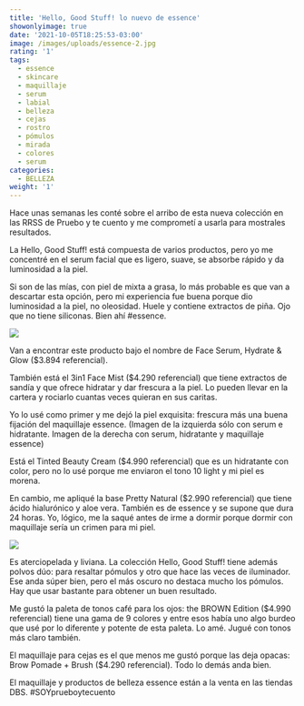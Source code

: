 ```yaml
---
title: 'Hello, Good Stuff! lo nuevo de essence'
showonlyimage: true
date: '2021-10-05T18:25:53-03:00'
image: /images/uploads/essence-2.jpg
rating: '1'
tags:
  - essence
  - skincare
  - maquillaje
  - serum
  - labial
  - belleza
  - cejas
  - rostro
  - pómulos
  - mirada
  - colores
  - serum
categories:
  - BELLEZA
weight: '1'
---
```

Hace unas semanas les conté sobre el arribo de esta nueva colección en las RRSS de Pruebo y te cuento y me comprometí a usarla para mostrales resultados.

<!--more-->

La Hello, Good Stuff! está compuesta de varios productos, pero yo me concentré en el serum facial que es ligero, suave, se absorbe rápido y da luminosidad a la piel. 

Si son de las mías, con piel de mixta a grasa, lo más probable es que van a descartar esta opción, pero mi experiencia fue buena porque dio luminosidad a la piel, no oleosidad. Huele y contiene extractos de piña. Ojo que no tiene siliconas. Bien ahí #essence.

![](/images/uploads/essence-ppal.jpg)

Van a encontrar este producto bajo el nombre de Face Serum, Hydrate & Glow ($3.894 referencial).

También está el 3in1 Face Mist ($4.290 referencial) que tiene extractos de sandía y que ofrece hidratar y dar frescura a la piel. Lo pueden llevar en la cartera y rociarlo cuantas veces quieran en sus caritas.

Yo lo usé como primer y me dejó la piel exquisita: frescura más una buena fijación del maquillaje essence. (Imagen de la izquierda sólo con serum e hidratante. Imagen de la derecha con serum, hidratante y maquillaje essence)

Está el Tinted Beauty Cream ($4.990 referencial) que es un hidratante con color, pero no lo usé porque me enviaron el tono 10 light y mi piel es morena.

En cambio, me apliqué la base Pretty Natural ($2.990 referencial) que tiene ácido hialurónico y aloe vera. También es de essence y se supone que dura 24 horas. Yo, lógico, me la saqué antes de irme a dormir porque dormir con maquillaje sería un crimen para mi piel.

![](/images/uploads/essence-2.jpg)

Es aterciopelada y liviana. La colección Hello, Good Stuff! tiene además polvos dúo: para resaltar pómulos y otro que hace las veces de iluminador. Ese anda súper bien, pero el más oscuro no destaca mucho los pómulos. Hay que usar bastante para obtener un buen resultado.

Me gustó la paleta de tonos café para los ojos: the BROWN Edition ($4.990 referencial) tiene una gama de 9 colores y entre esos había uno algo burdeo que usé por lo diferente y potente de esta paleta. Lo amé. Jugué con tonos más claro también.

El maquillaje para cejas es el que menos me gustó porque las deja opacas: Brow Pomade + Brush ($4.290 referencial). Todo lo demás anda bien. 

El maquillaje y productos de belleza essence están a la venta en las tiendas DBS. #SOYprueboytecuento
